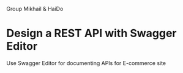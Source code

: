 Group Mikhail & HaiDo

# Design a REST API with Swagger Editor

Use Swagger Editor for documenting APIs for E-commerce site
